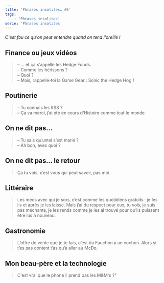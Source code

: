 ```yaml
---
title: 'Phrases insolites… #5'
tags:
    - 'Phrases insolites'
serie: 'Phrases insolites'
---
```


_C'est fou ce qu'on peut entendre quand on tend l'oreille !_

<!-- more -->

## Finance ou jeux vidéos

> – … et ça s’appelle les Hedge Funds.  
> – Comme les hérissons ?  
> – Quoi ?  
> – Mais, rappelle-toi la Game Gear : Sonic the Hedge Hog !

## Poutinerie

> – Tu connais les RSS ?  
> – Ça va merci, j’ai été en cours d’Histoire comme tout le monde.

## On ne dit pas…

> – Tu sais qu’untel s’est marié ?  
> – Ah bon, avec quoi ?

## On ne dit pas… le retour

> Ça tu vois, c’est vous qui peut savoir, pas moi.

## Littéraire

> Les mecs avec qui je sors, c’est comme les quotidiens gratuits : je les lis et après je les laisse. Mais j’ai du respect pour eux, tu vois, je suis pas méchante, je les rends comme je les ai trouvé pour qu’ils puissent être lus à nouveau.

## Gastronomie

> L’offre de vente que je te fais, c’est du Fauchon à un cochon. Alors si t’es pas content t’as qu’à aller au McDo.

## Mon beau-père et la technologie

> C'est vrai que le phone il prend pas les M&M's ?"
